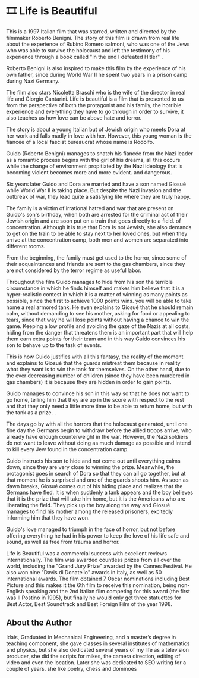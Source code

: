 # 🎞️ Life is Beautiful

This is a 1997 Italian film that was starred, written and directed by the filmmaker Roberto Benigni. The story of this film is drawn from real life about the experience of Rubino Romero salmoni, who was one of the Jews who was able to survive the holocaust and left the testimony of his experience through a book called "In the end I defeated Hitler" .

Roberto Benigni is also inspired to make this film by the experience of his own father, since during World War II he spent two years in a prison camp during Nazi Germany.

The film also stars Nicoletta Braschi who is the wife of the director in real life and Giorgio Cantarini. Life is beautiful is a film that is presented to us from the perspective of both the protagonist and his family, the horrible experience and everything they have to go through in order to survive, it also teaches us how love can be above hate and terror.

The story is about a young Italian but of Jewish origin who meets Dora at her work and falls madly in love with her. However, this young woman is the fiancée of a local fascist bureaucrat whose name is Rodolfo.

Guido (Roberto Benigni) manages to snatch his fiancée from the Nazi leader as a romantic process begins with the girl of his dreams, all this occurs while the change of environment propitiated by the Nazi ideology that is becoming violent becomes more and more evident. and dangerous.

Six years later Guido and Dora are married and have a son named Giosué while World War II is taking place. But despite the Nazi invasion and the outbreak of war, they lead quite a satisfying life where they are truly happy.

The family is a victim of irrational hatred and war that are present on Guido's son's birthday, when both are arrested for the criminal act of their Jewish origin and are soon put on a train that goes directly to a field. of concentration. Although it is true that Dora is not Jewish, she also demands to get on the train to be able to stay next to her loved ones, but when they arrive at the concentration camp, both men and women are separated into different rooms.

From the beginning, the family must get used to the horror, since some of their acquaintances and friends are sent to the gas chambers, since they are not considered by the terror regime as useful labor.

Throughout the film Guido manages to hide from his son the terrible circumstance in which he finds himself and makes him believe that it is a hyper-realistic contest in which it is a matter of winning as many points as possible, since the first to achieve 1000 points wins. you will be able to take home a real armored tank. He even explains to Giosué that he should remain calm, without demanding to see his mother, asking for food or appealing to tears, since that way he will lose points without having a chance to win the game. Keeping a low profile and avoiding the gaze of the Nazis at all costs, hiding from the danger that threatens them is an important part that will help them earn extra points for their team and in this way Guido convinces his son to behave up to the task of events.

This is how Guido justifies with all this fantasy, the reality of the moment and explains to Giosué that the guards mistreat them because in reality what they want is to win the tank for themselves. On the other hand, due to the ever decreasing number of children (since they have been murdered in gas chambers) it is because they are hidden in order to gain points.

Guido manages to convince his son in this way so that he does not want to go home, telling him that they are up in the score with respect to the rest and that they only need a little more time to be able to return home, but with the tank as a prize. .

The days go by with all the horrors that the holocaust generated, until one fine day the Germans begin to withdraw before the allied troops arrive, who already have enough counterweight in the war. However, the Nazi soldiers do not want to leave without doing as much damage as possible and intend to kill every Jew found in the concentration camp.

Guido instructs his son to hide and not come out until everything calms down, since they are very close to winning the prize. Meanwhile, the protagonist goes in search of Dora so that they can all go together, but at that moment he is surprised and one of the guards shoots him. As soon as dawn breaks, Giosué comes out of his hiding place and realizes that the Germans have fled. It is when suddenly a tank appears and the boy believes that it is the prize that will take him home, but it is the Americans who are liberating the field. They pick up the boy along the way and Giosué manages to find his mother among the released prisoners, excitedly informing him that they have won.

Guido's love managed to triumph in the face of horror, but not before offering everything he had in his power to keep the love of his life safe and sound, as well as free from trauma and horror.

Life is Beautiful was a commercial success with excellent reviews internationally. The film was awarded countless prizes from all over the world, including the "Grand Jury Prize" awarded by the Cannes Festival. He also won nine "Davis di Donatello" awards in Italy, as well as 50 international awards. The film obtained 7 Oscar nominations including Best Picture and this makes it the 6th film to receive this nomination, being non-English speaking and the 2nd Italian film competing for this award (the first was Il Postino in 1995), but finally he would only get three statuettes for Best Actor, Best Soundtrack and Best Foreign Film of the year 1998.

## About the Author

Idais, Graduated in Mechanical Engineering, and a master’s degree in teaching component, she gave classes in several institutes of mathematics and physics, but she also dedicated several years of my life as a television producer, she did the scripts for mikes, the camera direction, editing of video and even the location. Later she was dedicated to SEO writing for a couple of years. she like poetry, chess and dominoes
